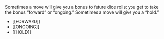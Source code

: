 
Sometimes a move will give you a bonus to future dice rolls: you get to take the bonus “forward” or “ongoing.” Sometimes a move will give you a “hold.”

- [[FORWARD]]
- [[ONGOING]]
- [[HOLD]]